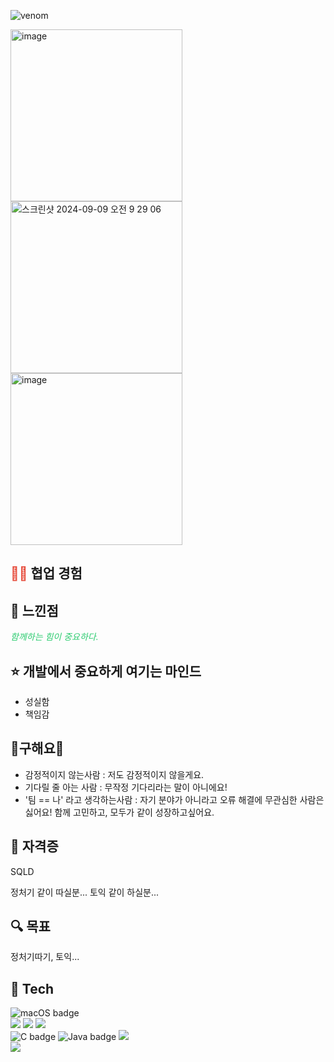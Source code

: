 ![venom](https://capsule-render.vercel.app/api?type=venom&height=200&text=🐰%20KIM%20SEOHYUN.&fontSize=70&color=0:8871e5,100:b678c4&stroke=b678c4)

<img width="275" alt="image" src="https://github.com/user-attachments/assets/4eaa8a1d-1479-4516-b961-c29b4e0bac3b"><img width="275" alt="스크린샷 2024-09-09 오전 9 29 06" src="https://github.com/user-attachments/assets/abe04973-ead3-48f4-abb1-7fca19de0fee"><img width="275" alt="image" src="https://github.com/user-attachments/assets/066a4a77-3724-4cc2-8539-1c3d090cfe00">
  
  <h2><a href="https://github.com/akrxso/sublindway" style="color: #e74c3c; text-decoration: none;">👊🏻</a> 협업 경험 </h2>
  
  
  <h2>🌻 느낀점</h2>
  <p style="font-style: italic; color: #2ecc71;">
    함께하는 힘이 중요하다.
  </p>
  
  <h2>⭐️ 개발에서 중요하게 여기는 마인드</h2>
  <ul>
    <li>성실함</li>
    <li>책임감</li>
  </ul>
  
  <h2>💟구해요💟</h2>
  <ul>
    <li>감정적이지 않는사람 : 저도 감정적이지 않을게요.</li>
    <li>기다릴 줄 아는 사람 : 무작정 기다리라는 말이 아니에요!</li>
    <li>'팀 == 나' 라고 생각하는사람 : 자기 분야가 아니라고 오류 해결에 무관심한 사람은 싫어요! 함께 고민하고, 모두가 같이 성장하고싶어요.</li>
  </ul>
  
  <h2>🔑 자격증</h2>
  <p>SQLD</p>
  정처기 같이 따실분...
  토익 같이 하실분...
  
  <h2>🔍 목표</h2>
  <p>정처기따기, 토익...</p>



  <h2>🔨 Tech</h2>
  <div>
    <img src="https://img.shields.io/badge/mac%20os-000000?style=for-the-badge&logo=apple&logoColor=white" alt="macOS badge" /><br>
    <img src="https://img.shields.io/badge/Android_Studio-3DDC84?style=for-the-badge&logo=android-studio&logoColor=white" /> <img src="https://img.shields.io/badge/iOS-000000?style=for-the-badge&logo=ios&logoColor=white" /> <img src="https://img.shields.io/badge/Xcode-007ACC?style=for-the-badge&logo=Xcode&logoColor=white" /> <br>       
    <img src="https://img.shields.io/badge/C-00599C?style=for-the-badge&logo=c&logoColor=white" alt="C badge" />
    <img src="https://img.shields.io/badge/Java-ED8B00?style=for-the-badge&logo=openjdk&logoColor=white" alt="Java badge" />
    <img src="https://img.shields.io/badge/Swift-FA7343?style=for-the-badge&logo=swift&logoColor=white" /> <br>
    <img src="https://img.shields.io/badge/Slack-4A154B?style=for-the-badge&logo=slack&logoColor=white" />
  </div>

